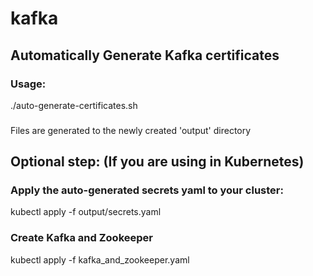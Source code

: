 # kafka


## Automatically Generate Kafka certificates
### Usage:
./auto-generate-certificates.sh
###
Files are generated to the newly created 'output' directory


## Optional step: (If you are using in Kubernetes)
### Apply the auto-generated secrets yaml to your cluster:
kubectl apply -f output/secrets.yaml
### Create Kafka and Zookeeper
kubectl apply -f kafka_and_zookeeper.yaml


